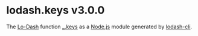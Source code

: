 # lodash.keys v3.0.0

The [Lo-Dash](https://lodash.com/) function [_.keys](http://lodash.com/docs#keys) as a [Node.js](http://nodejs.org/) module generated by [lodash-cli](https://www.npmjs.com/package/lodash-cli).
